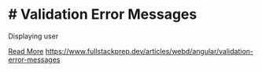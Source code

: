 # # Validation Error Messages

Displaying user

[Read More](https://www.fullstackprep.dev/articles/webd/angular/validation-error-messages) https://www.fullstackprep.dev/articles/webd/angular/validation-error-messages